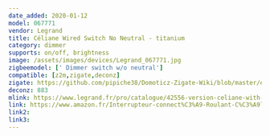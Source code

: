 ```yaml
---
date_added: 2020-01-12
model: 067771
vendor: Legrand
title: Céliane Wired Switch No Neutral - titanium
category: dimmer
supports: on/off, brightness
image: /assets/images/devices/Legrand_067771.jpg
zigbeemodel: [' Dimmer switch w/o neutral']
compatible: [z2m,zigate,deconz]
zigate: https://github.com/pipiche38/Domoticz-Zigate-Wiki/blob/master/en-eng/Legrand-corner.md
deconz: 883
mlink: https://www.legrand.fr/pro/catalogue/42556-version-celiane-with-netatmo/interrupteur-filaire-connecte-avec-option-variateur-celiane-with-netatmo-sans-neutre-5w-a-300w-compensateur-titane
link: https://www.amazon.fr/Interrupteur-connect%C3%A9-Roulant-C%C3%A9liane-Netatmo/dp/B07G3J7V8D
link2: 
link3: 
---
```

